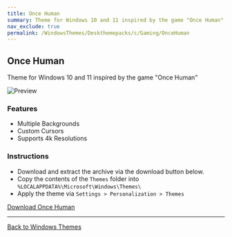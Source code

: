 ```yaml
---
title: Once Human
summary: Theme for Windows 10 and 11 inspired by the game "Once Human"
nav_exclude: true
permalink: /WindowsThemes/Deskthemepacks/c/Gaming/OnceHuman
---
```


## Once Human

Theme for Windows 10 and 11 inspired by the game "Once Human"

![Preview](https://gitlab.com/the-back-room/deskthemepacks/sfw/once-human/-/raw/main/Extras/Preview.bmp)

### Features

- Multiple Backgrounds
- Custom Cursors
- Supports 4k Resolutions

### Instructions

- Download and extract the archive via the download button below.
- Copy the contents of the `Themes` folder into `%LOCALAPPDATA%\Microsoft\Windows\Themes\`
- Apply the theme via `Settings > Personalization > Themes`

<a href="https://gitlab.com/the-back-room/deskthemepacks/sfw/once-human/-/archive/main/once-human-main.zip" class="btn btn--primary btn--lg" target="_blank" rel="noopener noreferrer">Download Once Human</a>

---

<a href="/WindowsThemes" class="btn btn--secondary btn--sm">Back to Windows Themes</a>